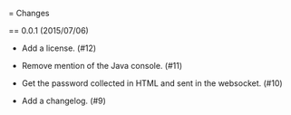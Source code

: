 = Changes

== 0.0.1 (2015/07/06)

- Add a license. (#12)

- Remove mention of the Java console. (#11)

- Get the password collected in HTML and sent in the websocket. (#10)

- Add a changelog. (#9)